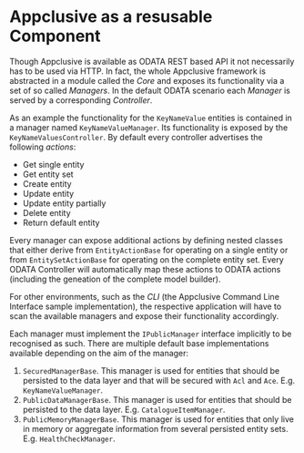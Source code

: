 # Appclusive as a resusable Component

Though Appclusive is available as ODATA REST based API it not necessarily has to be used via HTTP. In fact, the whole Appclusive framework is abstracted in a module called the *Core* and exposes its functionality via a set of so called *Managers*. In the default ODATA scenario each *Manager* is served by a corresponding *Controller*.

As an example the functionality for the `KeyNameValue` entities is contained in a manager named `KeyNameValueManager`. Its functionality is exposed by the `KeyNameValuesController`. By default every controller advertises the following *actions*:

* Get single entity
* Get entity set
* Create entity
* Update entity
* Update entity partially
* Delete entity
* Return default entity

Every manager can expose additional actions by defining nested classes that either derive from `EntityActionBase` for operating on a single entity or from `EntitySetActionBase` for operating on the complete entity set. Every ODATA Controller will automatically map these actions to ODATA actions (including the geneation of the complete model builder).

For other environments, such as the *CLI* (the Appclusive Command Line Interface sample implementation), the respective application will have to scan the available managers and expose their functionality accordingly.

Each manager must implement the `IPublicManager` interface implicitly to be recognised as such. There are multiple default base implementations available depending on the aim of the manager:

1. `SecuredManagerBase`. This manager is used for entities that should be persisted to the data layer and that will be secured with `Acl` and `Ace`. E.g. `KeyNameValueManager`.
1. `PublicDataManagerBase`. This manager is used for entities that should be persisted to the data layer. E.g. `CatalogueItemManager`.
1. `PublicMemoryManagerBase`. This manager is used for entities that only live in memory or aggregate information from several persisted entity sets. E.g. `HealthCheckManager`. 